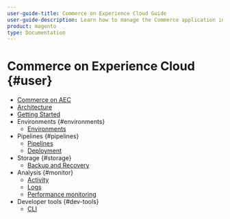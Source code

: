 ```yaml
---
user-guide-title: Commerce on Experience Cloud Guide
user-guide-description: Learn how to manage the Commerce application in Experience Cloud infrastructure.
product: magento
type: Documentation
---
```


# Commerce on Experience Cloud {#user}

- [Commerce on AEC](overview.md)
- [Architecture](architecture.md)
- [Getting Started](https://experienceleague.corp.adobe.com/docs/commerce-cloud-service/start/overview.html)
- Environments {#environments}
  - [Environments](configure/environments.md)
- Pipelines {#pipelines}
  - [Pipelines](cicd/pipelines.md)
  - [Deployment](cicd/deployment.md)
- Storage {#storage}
  - [Backup and Recovery](storage/backup-and-recovery.md)
- Analysis {#monitor}
  - [Activity](monitor/activity.md)
  - [Logs](monitor/logs.md)
  - [Performance monitoring](monitor/performance.md)
- Developer tools {#dev-tools}
  - [CLI](develop/cli.md)
